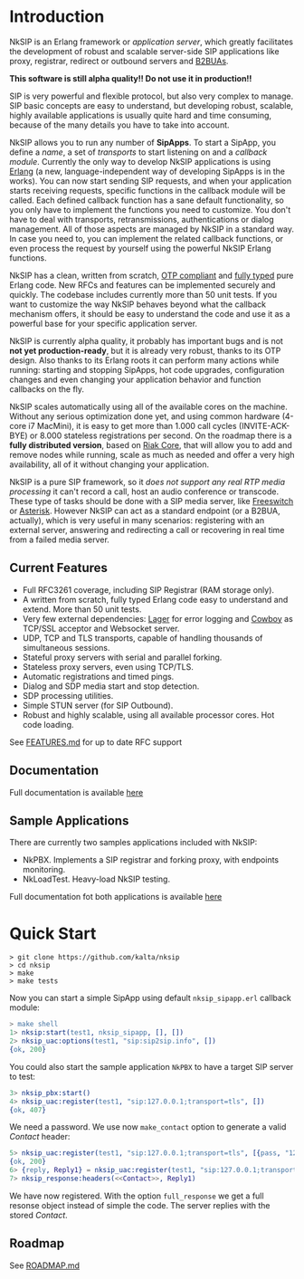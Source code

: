 Introduction
============

NkSIP is an Erlang framework or _application server_, which greatly facilitates the development of robust and scalable server-side SIP applications like proxy, registrar, redirect or outbound servers and [B2BUAs](http://en.wikipedia.org/wiki/Back-to-back_user_agent).

**This software is still alpha quality!! Do not use it in production!!**

SIP is very powerful and flexible protocol, but also very complex to manage. SIP basic concepts are easy to understand, but developing robust, scalable, highly available applications is usually quite hard and time consuming, because of the many details you have to take into account.

NkSIP allows you to run any number of **SipApps**. To start a SipApp, you define a _name_, a set of _transports_ to start listening on and a _callback module_. Currently the only way to develop NkSIP applications is using [Erlang]("http://www.erlang.org") (a new, language-independent way of developing SipApps is in the works). You can now start sending SIP requests, and when your application starts receiving requests, specific functions in the callback module will be called. Each defined callback function has a sane default functionality, so you only have to implement the functions you need to customize. You don't have to deal with transports, retransmissions, authentications or dialog management. All of those aspects are managed by NkSIP in a standard way. In case you need to, you can implement the related callback functions, or even process the request by yourself using the powerful NkSIP Erlang functions.

NkSIP has a clean, written from scratch, [OTP compliant](http://www.erlang.org/doc/design_principles/users_guide.html) and [fully typed](http://www.erlang.org/doc/reference_manual/typespec.html) pure Erlang code. New RFCs and features can be implemented securely and quickly. The codebase includes currently more than 50 unit tests. If you want to customize the way NkSIP behaves beyond what the callback mechanism offers, it should be easy to understand the code and use it as a powerful base for your specific application server.

NkSIP is currently alpha quality, it probably has important bugs and is not **not yet production-ready**, but it is already very robust, thanks to its OTP design. Also thanks to its Erlang roots it can perform many actions while running: starting and stopping SipApps, hot code upgrades, configuration changes and even changing your application behavior and function callbacks on the fly.

NkSIP scales automatically using all of the available cores on the machine. Without any serious optimization done yet, and using common hardware (4-core i7 MacMini), it is easy to get more than 1.000 call cycles (INVITE-ACK-BYE) or 8.000 stateless registrations per second. On the roadmap there is a **fully distributed version**, based on [Riak Core](https://github.com/basho/riak_core), that will allow you to add and remove nodes while running, scale as much as needed and offer a very high availability, all of it without changing your application.

NkSIP is a pure SIP framework, so it _does not support any real RTP media processing_ it can't record a call, host an audio conference or transcode. These type of tasks should be done with a SIP media server, like [Freeswitch](http://www.freeswitch.org) or [Asterisk](http://www.asterisk.org). However NkSIP can act as a standard endpoint (or a B2BUA, actually), which is very useful in many scenarios: registering with an external server, answering and redirecting a call or recovering in real time from a failed media server.


Current Features
----------------


 * Full RFC3261 coverage, including SIP Registrar (RAM storage only).
 * A written from scratch, fully typed Erlang code easy to understand and extend. More than 50 unit tests.
 * Very few external dependencies: [Lager](https://github.com/basho/lager) for error logging and [Cowboy](http://ninenines.eu") as TCP/SSL acceptor and Websocket server.
 * UDP, TCP and TLS transports, capable of handling thousands of simultaneous sessions.
 * Stateful proxy servers with serial and parallel forking.
 * Stateless proxy servers, even using TCP/TLS.
 * Automatic registrations and timed pings.
 * Dialog and SDP media start and stop detection.
 * SDP processing utilities.
 * Simple STUN server (for SIP Outbound).
 * Robust and highly scalable, using all available processor cores. Hot code loading.

See [FEATURES.md](../nksip/FEATURES.md) for up to date RFC support



Documentation
-------------
Full documentation is available [here](http://kalta.github.io/nksip)


Sample Applications
-------------------

There are currently two samples applications included with NkSIP:
 * NkPBX. Implements a SIP registrar and forking proxy, with endpoints monitoring. 
 * NkLoadTest. Heavy-load NkSIP testing.

Full documentation fot both applications is available [here](http://kalta.github.io/nksip)


Quick Start
===========

```
> git clone https://github.com/kalta/nksip
> cd nksip
> make
> make tests
```

Now you can start a simple SipApp using default `nksip_sipapp.erl` callback module:

```erlang
> make shell
1> nksip:start(test1, nksip_sipapp, [], [])
2> nksip_uac:options(test1, "sip:sip2sip.info", [])
{ok, 200}
```
 
You could also start the sample application `NkPBX` to have a target SIP server to test:
```erlang
3> nksip_pbx:start()
4> nksip_uac:register(test1, "sip:127.0.0.1;transport=tls", [])
{ok, 407}
```

We need a password. We use now `make_contact` option to generate a valid _Contact_ header:
```erlang
5> nksip_uac:register(test1, "sip:127.0.0.1;transport=tls", [{pass, "1234"}, make_contact])
{ok, 200}
6> {reply, Reply1} = nksip_uac:register(test1, "sip:127.0.0.1;transport=tls", [{pass, "1234"}, full_response]).
7> nksip_response:headers(<<Contact>>, Reply1)
```

We have now registered. With the option `full_response` we get a full resonse object instead of simple the code. The server replies with the stored _Contact_.

Roadmap
-------
See [ROADMAP.md](../nksip/ROADMAP.md)










